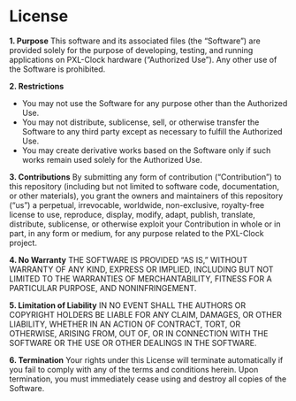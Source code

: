 # License

**1. Purpose**
This software and its associated files (the “Software”) are provided solely for the purpose of developing, testing, and running applications on PXL-Clock hardware (“Authorized Use”). Any other use of the Software is prohibited.

**2. Restrictions**
- You may not use the Software for any purpose other than the Authorized Use.
- You may not distribute, sublicense, sell, or otherwise transfer the Software to any third party except as necessary to fulfill the Authorized Use.
- You may create derivative works based on the Software only if such works remain used solely for the Authorized Use.

**3. Contributions**
By submitting any form of contribution (“Contribution”) to this repository (including but not limited to software code, documentation, or other materials), you grant the owners and maintainers of this repository (“us”) a perpetual, irrevocable, worldwide, non-exclusive, royalty-free license to use, reproduce, display, modify, adapt, publish, translate, distribute, sublicense, or otherwise exploit your Contribution in whole or in part, in any form or medium, for any purpose related to the PXL-Clock project.

**4. No Warranty**
THE SOFTWARE IS PROVIDED “AS IS,” WITHOUT WARRANTY OF ANY KIND, EXPRESS OR IMPLIED, INCLUDING BUT NOT LIMITED TO THE WARRANTIES OF MERCHANTABILITY, FITNESS FOR A PARTICULAR PURPOSE, AND NONINFRINGEMENT.

**5. Limitation of Liability**
IN NO EVENT SHALL THE AUTHORS OR COPYRIGHT HOLDERS BE LIABLE FOR ANY CLAIM, DAMAGES, OR OTHER LIABILITY, WHETHER IN AN ACTION OF CONTRACT, TORT, OR OTHERWISE, ARISING FROM, OUT OF, OR IN CONNECTION WITH THE SOFTWARE OR THE USE OR OTHER DEALINGS IN THE SOFTWARE.

**6. Termination**
Your rights under this License will terminate automatically if you fail to comply with any of the terms and conditions herein. Upon termination, you must immediately cease using and destroy all copies of the Software.
